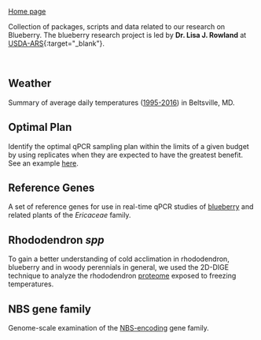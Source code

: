 [Home page](https://jdieramon.github.io)  

Collection of packages, scripts and data related to our research on Blueberry. The blueberry research project is led by **Dr. Lisa J. Rowland** at [USDA-ARS](http://www.ars.usda.gov/pandp/people/people.htm?personid=4849){:target="_blank"}.

<br>

## Weather
Summary of average daily temperatures ([1995-2016](weather.md)) in Beltsville, MD. 

## Optimal Plan  
Identify the optimal qPCR sampling plan within the limits of a given budget by using replicates when they are expected to have the greatest benefit. See an example [here](optimal_Plan.md). 

## Reference Genes  
A set of reference genes for use in real-time qPCR studies of [blueberry](references.md) and related plants of the *Ericaceae* family.

## Rhododendron *spp*
To gain a better understanding of cold acclimation in rhododendron, blueberry and in woody perennials in general, we used the 2D-DIGE technique to analyze the rhododendron [proteome](rhody.md) exposed to freezing temperatures.   

## NBS gene family
Genome-scale examination of the [NBS-encoding](nbs.md) gene family.
